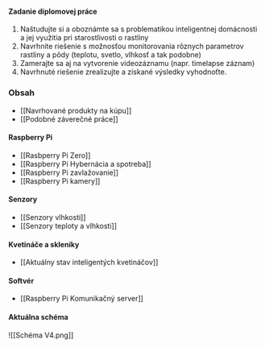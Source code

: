 #### Zadanie diplomovej práce
1. Naštudujte si a oboznámte sa s problematikou inteligentnej domácnosti a jej využitia pri starostlivosti o rastliny
2. Navrhnite riešenie s možnosťou monitorovania rôznych parametrov rastliny a pôdy (teplotu, svetlo, vlhkosť a tak podobne)
3. Zamerajte sa aj na vytvorenie videozáznamu (napr. timelapse záznam)
4. Navrhnuté riešenie zrealizujte a získané výsledky vyhodnoťte.

### Obsah
- [[Navrhované produkty na kúpu]]
- [[Podobné záverečné práce]]

#### Raspberry Pi
- [[Rasbperry Pi Zero]]
- [[Raspberry Pi Hybernácia a spotreba]]
- [[Raspberry Pi zavlažovanie]]
- [[Raspberry Pi kamery]]

#### Senzory
- [[Senzory vlhkosti]]
- [[Senzory teploty a vlhkosti]]

#### Kvetináče a skleníky
- [[Aktuálny stav inteligentých kvetináčov]]

#### Softvér
- [[Raspberry Pi Komunikačný server]]

#### Aktuálna schéma
![[Schéma V4.png]]
